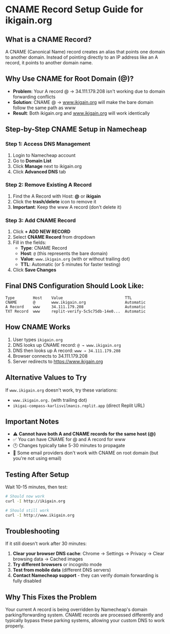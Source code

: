 # CNAME Record Setup Guide for ikigain.org

## What is a CNAME Record?
A CNAME (Canonical Name) record creates an alias that points one domain to another domain. Instead of pointing directly to an IP address like an A record, it points to another domain name.

## Why Use CNAME for Root Domain (@)?
- **Problem**: Your A record @ → 34.111.179.208 isn't working due to domain forwarding conflicts
- **Solution**: CNAME @ → www.ikigain.org will make the bare domain follow the same path as www
- **Result**: Both ikigain.org and www.ikigain.org will work identically

## Step-by-Step CNAME Setup in Namecheap

### Step 1: Access DNS Management
1. Login to Namecheap account
2. Go to **Domain List**
3. Click **Manage** next to ikigain.org
4. Click **Advanced DNS** tab

### Step 2: Remove Existing A Record
1. Find the A Record with Host: **@** or **ikigain**
2. Click the **trash/delete** icon to remove it
3. **Important**: Keep the www A record (don't delete it)

### Step 3: Add CNAME Record
1. Click **+ ADD NEW RECORD**
2. Select **CNAME Record** from dropdown
3. Fill in the fields:
   - **Type**: CNAME Record
   - **Host**: `@` (this represents the bare domain)
   - **Value**: `www.ikigain.org` (with or without trailing dot)
   - **TTL**: Automatic (or 5 minutes for faster testing)
4. Click **Save Changes**

## Final DNS Configuration Should Look Like:
```
Type        Host    Value                           TTL
CNAME       @       www.ikigain.org                 Automatic
A Record    www     34.111.179.208                  Automatic
TXT Record  www     replit-verify-5c5c75db-14e0...  Automatic
```

## How CNAME Works
1. User types `ikigain.org`
2. DNS looks up CNAME record: `@ → www.ikigain.org`
3. DNS then looks up A record: `www → 34.111.179.208`
4. Browser connects to 34.111.179.208
5. Server redirects to https://www.ikigain.org

## Alternative Values to Try
If `www.ikigain.org` doesn't work, try these variations:
- `www.ikigain.org.` (with trailing dot)
- `ikigai-compass-karlisvilmanis.replit.app` (direct Replit URL)

## Important Notes
- ⚠️ **Cannot have both A and CNAME records for the same host (@)**
- ✅ You can have CNAME for @ and A record for www
- 🕐 Changes typically take 5-30 minutes to propagate
- 📧 Some email providers don't work with CNAME on root domain (but you're not using email)

## Testing After Setup
Wait 10-15 minutes, then test:
```bash
# Should now work
curl -I http://ikigain.org

# Should still work  
curl -I http://www.ikigain.org
```

## Troubleshooting
If it still doesn't work after 30 minutes:
1. **Clear your browser DNS cache**: Chrome → Settings → Privacy → Clear browsing data → Cached images
2. **Try different browsers** or incognito mode
3. **Test from mobile data** (different DNS servers)
4. **Contact Namecheap support** - they can verify domain forwarding is fully disabled

## Why This Fixes the Problem
Your current A record is being overridden by Namecheap's domain parking/forwarding system. CNAME records are processed differently and typically bypass these parking systems, allowing your custom DNS to work properly.
